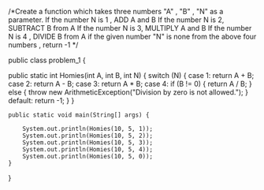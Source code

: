 /*Create a function which takes three numbers "A" , "B" , "N" as a parameter.
If the number N is 1 , ADD A and B
If the number N is 2, SUBTRACT B from A
If the number N is 3, MULTIPLY A and B
If the number N is 4 , DIVIDE B from A
if the given number "N"  is none from the above four numbers , return -1 */



public class problem_1 {

 public static int Homies(int A, int B, int N) {
        switch (N) {
            case 1:
                return A + B; 
            case 2:
                return A - B; 
            case 3:
                return A * B; 
            case 4:
                if (B != 0) {
                    return A / B; 
                } else {
                    throw new ArithmeticException("Division by zero is not allowed.");
                }
            default:
                return -1; 
        }
    }

    public static void main(String[] args) {
        
        System.out.println(Homies(10, 5, 1)); 
        System.out.println(Homies(10, 5, 2)); 
        System.out.println(Homies(10, 5, 3)); 
        System.out.println(Homies(10, 5, 4)); 
        System.out.println(Homies(10, 5, 0)); 
    }
}

